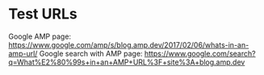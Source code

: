 # Test URLs

Google AMP page: https://www.google.com/amp/s/blog.amp.dev/2017/02/06/whats-in-an-amp-url/
Google search with AMP page: https://www.google.com/search?q=What%E2%80%99s+in+an+AMP+URL%3F+site%3A+blog.amp.dev
